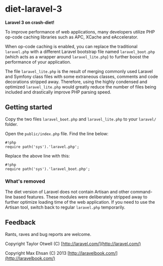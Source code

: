 diet-laravel-3
==============

**Laravel 3 on crash-diet!**

To improve performance of web applications, many developers utilize PHP op-code caching libraries such as APC, XCache and eAccelerator.

When op-code caching is enabled, you can replace the traditional `laravel.php` with a different Laravel bootstrap file named `laravel_boot.php` (which acts as a wrapper around `laravel_lite.php`) to further boost the performance of your application.

The file `laravel_lite.php` is the result of merging commonly used Laravel and Symfony class files with some extraneous classes, comments and code decorations stripped away. Therefore, using the highly condensed and optimized `laravel_lite.php` would greatly reduce the number of files being included and drastically improve PHP parsing speed.

## Getting started

Copy the two files `laravel_boot.php` and `laravel_lite.php` to your `laravel/` folder.

Open the `public/index.php` file. Find the line below:

	#!php
	require path('sys').'laravel.php'; 

Replace the above line with this:

	#!php
	require path('sys').'laravel_boot.php';

### What's removed

The diet version of Laravel does not contain Artisan and other command-line based features. These modules were deliberately stripped away to further optimize loading time of the web application. If you need to use the Artisan tool, switch back to regular `laravel.php` temporarily.

## Feedback

Rants, raves and bug reports are welcome.

Copyright Taylor Otwell (C) [http://laravel.com/](http://laravel.com/)

Copyright Max Ehsan (C) 2013 [http://laravelbook.com/](http://laravelbook.com/)